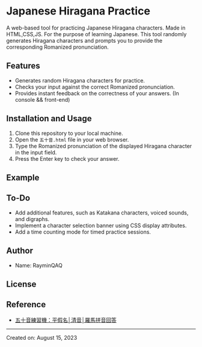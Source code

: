 # Japanese Hiragana Practice

A web-based tool for practicing Japanese Hiragana characters. Made in HTML,CSS,JS. For the purpose of learning Japanese. This tool randomly generates Hiragana characters and prompts you to provide the corresponding Romanized pronunciation.

## Features

- Generates random Hiragana characters for practice.
- Checks your input against the correct Romanized pronunciation.
- Provides instant feedback on the correctness of your answers. (In console && front-end)

## Installation and Usage

1. Clone this repository to your local machine.
2. Open the `五十音.html` file in your web browser.
3. Type the Romanized pronunciation of the displayed Hiragana character in the input field.
4. Press the Enter key to check your answer.

## Example

## To-Do

- Add additional features, such as Katakana characters, voiced sounds, and digraphs.
- Implement a character selection banner using CSS display attributes.
- Add a time counting mode for timed practice sessions.

## Author

- Name: RayminQAQ

## License

## Reference
- [五十音練習機：平假名│清音│羅馬拼音回答](https://www.sigure.tw/quiz/practice/50/hira-seion-roma.php)

---

Created on: August 15, 2023
